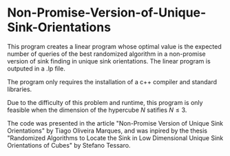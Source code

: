 # Non-Promise-Version-of-Unique-Sink-Orientations

This program creates a linear program whose optimal value is the expected number of queries of the best randomized algorithm in a non-promise version of sink finding in unique sink orientations. 
The linear program is outputed in a .lp file.

The program only requires the installation of a c++ compiler and standard libraries.

Due to the difficulty of this problem and runtime, this program is only feasible when the dimension of the hypercube $N$ satifies $N \leq 3$.

The code was presented in the article "Non-Promise Version of Unique Sink Orientations" by Tiago Oliveira Marques, and was inpired by the thesis "Randomized Algorithms to Locate the Sink in Low Dimensional Unique Sink Orientations of Cubes" by Stefano Tessaro.
